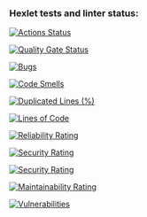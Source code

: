 ### Hexlet tests and linter status:
[![Actions Status](https://github.com/desolatecore/python-project-49/actions/workflows/hexlet-check.yml/badge.svg)](https://github.com/desolatecore/python-project-49/actions)

[![Quality Gate Status](https://sonarcloud.io/api/project_badges/measure?project=desolatecore_python-project-49&metric=alert_status)](https://sonarcloud.io/summary/new_code?id=desolatecore_python-project-49)

[![Bugs](https://sonarcloud.io/api/project_badges/measure?project=desolatecore_python-project-49&metric=bugs)](https://sonarcloud.io/summary/new_code?id=desolatecore_python-project-49)

[![Code Smells](https://sonarcloud.io/api/project_badges/measure?project=desolatecore_python-project-49&metric=code_smells)](https://sonarcloud.io/summary/new_code?id=desolatecore_python-project-49)

[![Duplicated Lines (%)](https://sonarcloud.io/api/project_badges/measure?project=desolatecore_python-project-49&metric=duplicated_lines_density)](https://sonarcloud.io/summary/new_code?id=desolatecore_python-project-49)

[![Lines of Code](https://sonarcloud.io/api/project_badges/measure?project=desolatecore_python-project-49&metric=ncloc)](https://sonarcloud.io/summary/new_code?id=desolatecore_python-project-49)

[![Reliability Rating](https://sonarcloud.io/api/project_badges/measure?project=desolatecore_python-project-49&metric=reliability_rating)](https://sonarcloud.io/summary/new_code?id=desolatecore_python-project-49)

[![Security Rating](https://sonarcloud.io/api/project_badges/measure?project=desolatecore_python-project-49&metric=security_rating)](https://sonarcloud.io/summary/new_code?id=desolatecore_python-project-49)

[![Security Rating](https://sonarcloud.io/api/project_badges/measure?project=desolatecore_python-project-49&metric=security_rating)](https://sonarcloud.io/summary/new_code?id=desolatecore_python-project-49)

[![Maintainability Rating](https://sonarcloud.io/api/project_badges/measure?project=desolatecore_python-project-49&metric=sqale_rating)](https://sonarcloud.io/summary/new_code?id=desolatecore_python-project-49)

[![Vulnerabilities](https://sonarcloud.io/api/project_badges/measure?project=desolatecore_python-project-49&metric=vulnerabilities)](https://sonarcloud.io/summary/new_code?id=desolatecore_python-project-49)